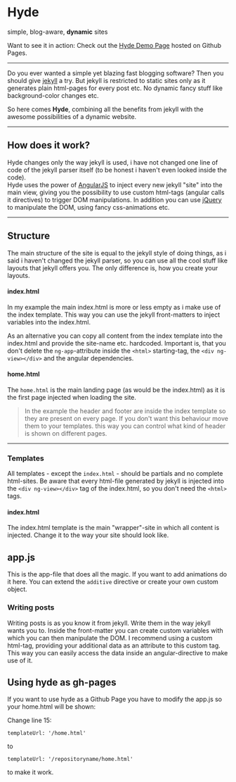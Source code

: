 # Hyde

simple, blog-aware, **dynamic** sites

Want to see it in action: Check out the [Hyde Demo Page](http://pyriand3r.github.io/hyde) hosted on Github Pages.

-------

Do you ever wanted a simple yet blazing fast blogging software? Then you should give [jekyll](http://jekyllrb.com/) a try. But jekyll is restricted to static sites only as it generates plain html-pages for every post etc. No dynamic fancy stuff like background-color changes etc.  

So here comes **Hyde**, combining all the benefits from jekyll with the awesome possibilities of a dynamic website.

----

## How does it work?

Hyde changes only the way jekyll is used, i have not changed one line of code of the jekyll parser itself (to be honest i haven't even looked inside the code).  
Hyde uses the power of [AngularJS](http://angularjs.org) to inject every new jekyll "site" into the main view, giving you the possibility to use custom html-tags (angular calls it directives) to trigger DOM manipulations. In addition you can use [jQuery](http://jquery.com) to manipulate the DOM, using fancy css-animations etc.

----

## Structure

The main structure of the site is equal to the jekyll style of doing things, as i said i haven't changed the jekyll parser, so you can use all the cool stuff like layouts that jekyll offers you. The only difference is, how you create your layouts.

#### index.html

In my example the main index.html is more or less empty as i make use of the index template. This way you can use the jekyll front-matters to inject variables into the index.html.

As an alternative you can copy all content from the index template into the index.html and provide the site-name etc. hardcoded. Important is, that you don't delete the `ng-app`-attribute inside the `<html>` starting-tag, the `<div ng-view></div>` and the angular dependencies.

#### home.html

The `home.html` is the main landing page (as would be the index.html) as it is the first page injected when loading the site.

>In the example the header and footer are inside the index template so they are present on every page. If you don't want this behaviour move them to your templates. this way you can control what kind of header is shown on different pages.

----

### Templates

All templates - except the `index.html` - should be partials and no complete html-sites. Be aware that every html-file generated by jekyll is injected into the `<div ng-view></div>` tag of the index.html, so you don't need the `<html>` tags.

#### index.html

The index.html template is the main "wrapper"-site in which all content is injected. Change it to the way your site should look like.

## app.js

This is the app-file that does all the magic. If you want to add animations do it here. You can extend the `additive` directive or create your own custom object.

### Writing posts

Writing posts is as you know it from jekyll. Write them in the way jekyll wants you to. Inside the front-matter you can create custom variables with which you can then manipulate the DOM. I recommend using a custom html-tag, providing your additional data as an attribute to this custom tag. This way you can easily access the data inside an angular-directive to make use of it.

## Using hyde as gh-pages

If you want to use hyde as a Github Page you have to modify the app.js so your home.html will be shown: 

Change line 15:

    templateUrl: '/home.html'

to

    templateUrl: '/repositoryname/home.html'

to make it work.